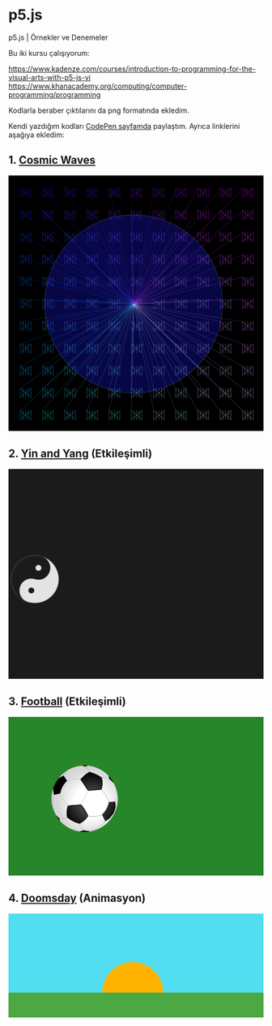 # p5.js
p5.js | Örnekler ve Denemeler

Bu iki kursu çalışıyorum:

https://www.kadenze.com/courses/introduction-to-programming-for-the-visual-arts-with-p5-js-vi
https://www.khanacademy.org/computing/computer-programming/programming

Kodlarla beraber çıktılarını da png formatında ekledim.

Kendi yazdığım kodları [CodePen sayfamda](https://www.codepen.io/erdiucar) paylaştım. Ayrıca linklerini aşağıya ekledim:

## 1. [Cosmic Waves](https://codepen.io/erdiucar/pen/mQaVoo)
![alt text](https://github.com/erdiucar/p5.js/blob/master/10donguler.png)

## 2. [Yin and Yang](https://codepen.io/erdiucar/pen/oQraJW) (Etkileşimli)
![alt text](https://github.com/erdiucar/p5.js/blob/master/16yinYang.png)

## 3. [Football](https://codepen.io/erdiucar/pen/ebpgxx) (Etkileşimli)
![alt text](https://github.com/erdiucar/p5.js/blob/master/20futbol.png)

## 4. [Doomsday](https://codepen.io/erdiucar/pen/GedoPG) (Animasyon)
![alt text](https://github.com/erdiucar/p5.js/blob/master/21doomsDay.png)

